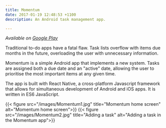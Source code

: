 ```yaml
---
title: Momentum
date: 2017-01-19 12:48:53 +1100
description: An Android task management app.

---
```

*Available on [Google Play](https://play.google.com/store/apps/details?id=com.cadelwatson.momentum)*

Traditional to-do apps have a fatal flaw. Task lists overflow with items due
months in the future, overloading the user with unnecessary information.

Momentum is a simple Android app that implements a new system. Tasks are
assigned both a due date and an "active" date, allowing the user to prioritise
the most important items at any given time.

The app is built with React Native, a cross-platform Javascript framework that
allows for simultaneous development of Android and iOS apps. It is written in
ES6 JavaScript.

{{< figure src="/images/Momentum1.jpg" title="Momentum home screen" alt="Momentum home screen">}}
{{< figure src="/images/Momentum2.jpg" title="Adding a task" alt="Adding a task in the Momentum app">}}